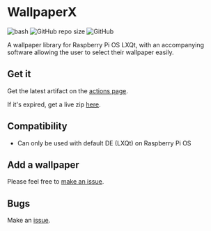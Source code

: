 # WallpaperX
![bash](https://img.shields.io/badge/-bash-black?logo=gnu-bash&style=flat-square&logoColor=white) ![GitHub repo size](https://img.shields.io/github/repo-size/aarikpokras/rpi-wpx?style=flat-square) ![GitHub](https://img.shields.io/github/license/aarikpokras/rpi-wpx?style=flat-square)

A wallpaper library for Raspberry Pi OS LXQt, with an accompanying software allowing the user to select their wallpaper easily.

## Get it
Get the latest artifact on the [actions page](https://github.com/aarikpokras/rpi-wpx/actions).

If it's expired, get a live zip [here](https://github.com/aarikpokras/rpi-wpx/archive/refs/heads/master.zip).
## Compatibility
* Can only be used with default DE (LXQt) on Raspberry Pi OS

## Add a wallpaper
Please feel free to [make an issue](https://github.com/aarikpokras/LXQt-wpx/issues/new).

## Bugs
Make an [issue](https://github.com/aarikpokras/rpi-wpx/issues/new).
